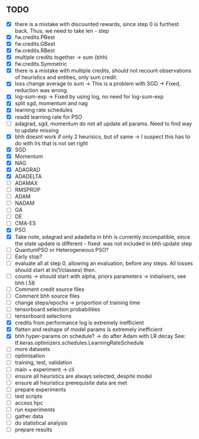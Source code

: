 ## TODO

- [x] there is a mistake with discounted rewards, since step 0 is furthest back. Thus, we need to take len - step
- [x] fw.credits.PBest
- [x] fw.credits.GBest
- [x] fw.credits.RBest
- [x] multiple credits together -> sum (bhh)
- [x] fw.credits.Symmetric
- [x] there is a mistake with multiple credits, should not recount observations of heuristics and entities, only sum credit.
- [x] loss change average to sum -> This is a problem with SGD -> Fixed, reduction was wrong.
- [x] log-sum-exp -> Fixed by using log, no need for log-sum-exp
- [x] split sgd, momentum and nag
- [x] learning rate schedules
- [x] readd learning rate for PSO
- [ ] adagrad, sgd, momentum do not all update all params. Need to find way to update missing
- [x] bhh doesnt work if only 2 heurisics, but of same -> I suspect this has to do with lrs that is not set right
- [x] SGD
- [x] Momentum
- [x] NAG
- [x] ADAGRAD
- [x] ADADELTA
- [ ] ADAMAX
- [ ] RMSPROP
- [ ] ADAM
- [ ] NADAM
- [ ] GA
- [ ] DE
- [ ] CMA-ES
- [x] PSO
- [x] Take note, adagrad and adadelta in bhh is currently incompatible, since the state update is different - fixed: was not included in bhh update step
- [ ] QuantumPSO or Heterogeneous PSO?
- [ ] Early stop?
- [ ] evaluate all at step 0, allowing an evaluation, before any steps. All losses should start at ln(1/classes) then.
- [ ] counts -> should start with alpha, priors parameters -> initialisers, see bhh l.58
- [ ] Comment credit source files
- [ ] Comment bhh source files
- [ ] change steps/epochs -> proportion of training time
- [ ] tensorboard selection probabilities
- [ ] tensorboard selections
- [x] credits from performance log is extremely inefficient
- [x] flatten and reshape of model params is extremely inefficient
- [x] bhh hyper-params on schedule? -> do after Adam with LR decay See: tf.keras.optimizers.schedules.LearningRateSchedule
- [ ] more datasets
- [ ] optimisation
- [ ] training, test, validation
- [ ] main + experiment -> cli
- [ ] ensure all heuristics are always selected, despite model
- [ ] ensure all heuristics prerequisite data are met
- [ ] prepare experiments
- [ ] test scripts
- [ ] access hpc
- [ ] run experiments
- [ ] gather data
- [ ] do statistical analysis
- [ ] prepare results
